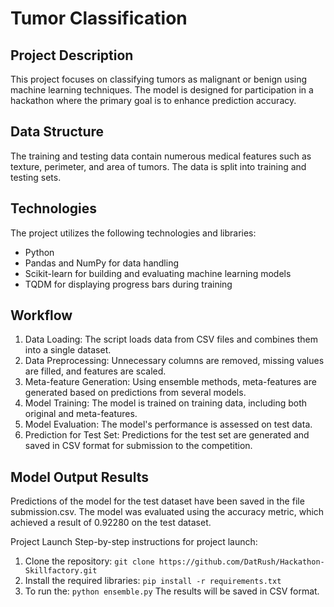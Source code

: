 # Tumor Classification
## Project Description
This project focuses on classifying tumors as malignant or benign using machine learning techniques. The model is designed for participation in a hackathon where the primary goal is to enhance prediction accuracy.

## Data Structure
The training and testing data contain numerous medical features such as texture, perimeter, and area of tumors. The data is split into training and testing sets.

## Technologies
The project utilizes the following technologies and libraries:
* Python
* Pandas and NumPy for data handling
* Scikit-learn for building and evaluating machine learning models
* TQDM for displaying progress bars during training
  
## Workflow
1. Data Loading: The script loads data from CSV files and combines them into a single dataset.
2. Data Preprocessing: Unnecessary columns are removed, missing values are filled, and features are scaled.
3. Meta-feature Generation: Using ensemble methods, meta-features are generated based on predictions from several models.
4. Model Training: The model is trained on training data, including both original and meta-features.
5. Model Evaluation: The model's performance is assessed on test data.
6. Prediction for Test Set: Predictions for the test set are generated and saved in CSV format for submission to the competition.
   
## Model Output Results
Predictions of the model for the test dataset have been saved in the file submission.csv. The model was evaluated using the accuracy metric, which achieved a result of 0.92280 on the test dataset.

Project Launch
Step-by-step instructions for project launch:
1. Clone the repository: 
`git clone https://github.com/DatRush/Hackathon-Skillfactory.git`
2. Install the required libraries: 
`pip install -r requirements.txt`
3. To run the: 
`python ensemble.py`
The results will be saved in CSV format.